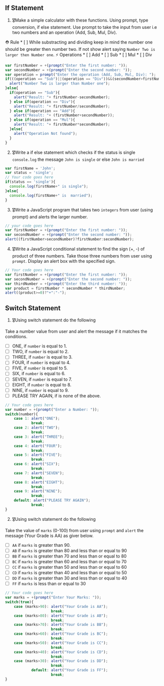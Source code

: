 ## If Statement
1.  🎖Make a simple calculator with these functions. Using prompt, type conversion, if else statement. Use prompt to take the input from user i.e two numbers and an operation (Add, Sub, Mul, Div).

  ⛑ Rule
    * [ ] While substracting and dividing keep in mind the number one should be greater then number two. If not show alert saying `Number Two is larger then Number one`.
  ⚡️ Operations
    * [ ] Add
    * [ ] Sub
    * [ ] Mul
    * [ ] Div
```js
var firstNumber = +(prompt("Enter the first number: "));
var secondNumber = +(prompt("Enter the second number: "));
var operation = prompt("Enter the operation (Add, Sub, Mul, Div): ");
if(((operation == "Sub")||(operation == "Div"))&&(secondNumber>firstNumber)){
  alert("Number Two is larger than Number one");
}else{
  if(operation == "Sub"){
    alert("Result: "+ firstNumber-secondNumber);
  } else if(operation == "Div"){
    alert("Result: "+ firstNumber/secondNumber);
  } else if(operation == "Add"){
    alert("Result: "+ (firstNumber+secondNumber));
  } else if(operation == "Mul"){
    alert("Result: "+ firstNumber*secondNumber);
  }else{
    alert("Operation Not found");
  }
}
```
2. 🎖Write a if else statement which checks if the status is single `console.log` the message `John is single` or else `John is married`
```js
var firstName = 'John';
var status = 'single';
// Your code goes here
if(status == 'single'){
  console.log(firstName+" is single");
}else{
  console.log(firstName+" is  married");
}
```

3. 🎖Write a JavaScript program that takes two `integers` from user (using prompt) and alerts the larger number.
```js
// your code goes here
var firstNumber = +(prompt("Enter the first number: "));
var secondNumber = +(prompt("Enter the second number: "));
alert((firstNumber>secondNumber)?firstNumber:secondNumber);
```

4. 🎖Write a JavaScript conditional statement to find the sign (+, -) of product of three numbers. Take those three numbers from user using `prompt`. Display an alert box with the specified sign.

```js
// Your code goes here
var firstNumber = +(prompt("Enter the first number: "));
var secondNumber = +(prompt("Enter the second number: "));
var thirdNumber = +(prompt("Enter the third number: "));
var product = firstNumber * secondNumber * thirdNumber;
alert((product>=0)?"+":"-");
```

## Switch Statement

1. 🎖Using switch statement do the following

Take a number value from user and alert the message if it matches the conditions.
* [ ] ONE, if `number` is equal to 1.
* [ ] TWO, if `number` is equal to 2.
* [ ] THREE, if `number` is equal to 3.
* [ ] FOUR, if `number` is equal to 4.
* [ ] FIVE, if `number` is equal to 5.
* [ ] SIX, if `number` is equal to 6.
* [ ] SEVEN, if `number` is equal to 7.
* [ ] EIGHT, if `number` is equal to 8.
* [ ] NINE, if `number` is equal to 9.
* [ ] PLEASE TRY AGAIN, if  is none of the above.
```js
// Your code goes here
var number = +(prompt("Enter a Number: "));
switch(number){
    case 1: alert("ONE");
            break;
    case 2: alert("TWO");
            break;    
    case 3: alert("THREE");
            break;    
    case 4: alert("FOUR");
            break;    
    case 5: alert("FIVE");
            break;    
    case 6: alert("SIX");
            break;
    case 7: alert("SEVEN");
            break;    
    case 8: alert("EIGHT");
            break;    
    case 9: alert("NINE");
            break;       
    default: alert("PLEASE TRY AGAIN");
            break;
}

```

2. 🎖Using switch statement do the following

Take the value of `marks` (0-100) from user using `prompt` and `alert` the message (Your Grade is AA) as giver below.
* [ ] `AA` if `marks` is greater than 90.
* [ ] `AB` if `marks` is greater than 80 and less than or equal to 90
* [ ] `BB` if `marks` is greater than 70 and less than or equal to 80
* [ ] `BC` if `marks` is greater than 60 and less than or equal to 70
* [ ] `CC` if `marks` is greater than 50 and less than or equal to 60
* [ ] `CD` if `marks` is greater than 40 and less than or equal to 50
* [ ] `DD` if `marks` is greater than 30 and less than or equal to 40
* [ ] `FF` if `marks` is less than or equal to 30
```js
// Your code goes here
var marks = +(prompt("Enter Your Marks: "));
switch(true){
    case (marks>90): alert("Your Grade is AA");
                     break;
    case (marks>80): alert("Your Grade is AB");
                     break;
    case (marks>70): alert("Your Grade is BB");
                     break;
    case (marks>60): alert("Your Grade is BC");
                     break;
    case (marks>50): alert("Your Grade is CC");
                     break;
    case (marks>40): alert("Your Grade is CD");
                     break;
    case (marks>30): alert("Your Grade is DD");
                     break;
            default: alert("Your Grade is FF");
                     break;
}
```

